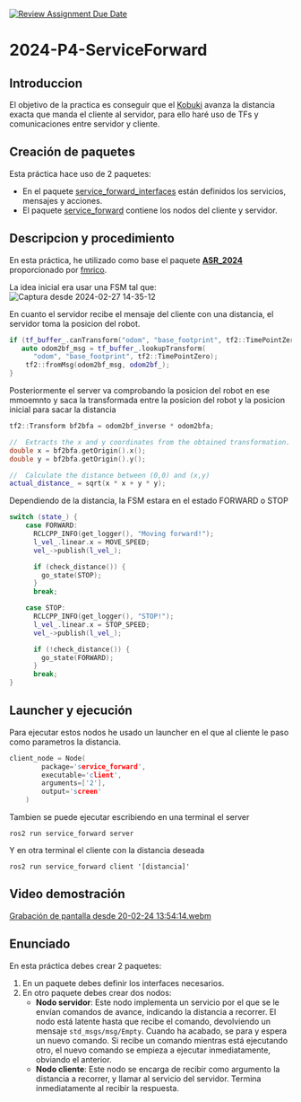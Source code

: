 [![Review Assignment Due Date](https://classroom.github.com/assets/deadline-readme-button-24ddc0f5d75046c5622901739e7c5dd533143b0c8e959d652212380cedb1ea36.svg)](https://classroom.github.com/a/oiTPsMcz)
# 2024-P4-ServiceForward
## Introduccion
El objetivo de la practica es conseguir que el [Kobuki](https://robots.ros.org/kobuki/) avanza la distancia exacta que manda el cliente al servidor, para ello haré uso de TFs y comunicaciones entre servidor y cliente.

## Creación de paquetes
Esta práctica hace uso de 2 paquetes:
- En el paquete [service_forward_interfaces](https://github.com/Docencia-fmrico/2024-p4-serviceforward-jmartinm2021/tree/main/service_forward_interfaces) están definidos los servicios, mensajes y acciones.
- El paquete [service_forward](https://github.com/Docencia-fmrico/2024-p4-serviceforward-jmartinm2021/tree/main/service_forward) contiene los nodos del cliente y servidor.

## Descripcion y procedimiento
En esta práctica, he utilizado como base el paquete [**ASR_2024**](https://github.com/Docencia-fmrico/ASR_2024) proporcionado por [fmrico](https://github.com/fmrico). 
  
La idea inicial era usar una FSM tal que:  
![Captura desde 2024-02-27 14-35-12](https://github.com/Docencia-fmrico/2024-p4-serviceforward-jmartinm2021/assets/92941332/85b9efb4-82d2-4c6c-9537-0593131c04b5)
  
En cuanto el servidor recibe el mensaje del cliente con una distancia, el servidor toma la posicion del robot.
```cpp
if (tf_buffer_.canTransform("odom", "base_footprint", tf2::TimePointZero, &error)) {
   auto odom2bf_msg = tf_buffer_.lookupTransform(
      "odom", "base_footprint", tf2::TimePointZero);
    tf2::fromMsg(odom2bf_msg, odom2bf_);
}
```

Posteriormente el server va comprobando la posicion del robot en ese mmoemnto y saca la transformada entre la posicion del robot y la posicion inicial para sacar la distancia
```cpp
tf2::Transform bf2bfa = odom2bf_inverse * odom2bfa;

//  Extracts the x and y coordinates from the obtained transformation.
double x = bf2bfa.getOrigin().x();
double y = bf2bfa.getOrigin().y();

//  Calculate the distance between (0,0) and (x,y)
actual_distance_ = sqrt(x * x + y * y);
```

Dependiendo de la distancia, la FSM estara en el estado FORWARD o STOP
```cpp
switch (state_) {
    case FORWARD:
      RCLCPP_INFO(get_logger(), "Moving forward!");
      l_vel_.linear.x = MOVE_SPEED;
      vel_->publish(l_vel_);

      if (check_distance()) {
        go_state(STOP);
      }
      break;

    case STOP:
      RCLCPP_INFO(get_logger(), "STOP!");
      l_vel_.linear.x = STOP_SPEED;
      vel_->publish(l_vel_);

      if (!check_distance()) {
        go_state(FORWARD);
      }
      break;
}
```
## Launcher y ejecución
Para ejecutar estos nodos he usado un launcher en el que al cliente le paso como parametros la distancia.
```cpp
client_node = Node(
        package='service_forward',
        executable='client',
        arguments=['2'],
        output='screen'
    )
```

Tambien se puede ejecutar escribiendo en una terminal el server
```shell
ros2 run service_forward server 
```

Y en otra terminal el cliente con la distancia deseada
```shell
ros2 run service_forward client '[distancia]'
```
  
## Video demostración
[Grabación de pantalla desde 20-02-24 13:54:14.webm](https://github.com/Docencia-fmrico/2024-p4-serviceforward-jmartinm2021/assets/92941332/534170f8-ff8d-41e5-ae7d-14286a572684)  


## Enunciado
En esta práctica debes crear 2 paquetes:

1. En un paquete debes definir los interfaces necesarios.
2. En otro paquete debes crear dos nodos:
    * **Nodo servidor**: Este nodo implementa un servicio por el que se le envían comandos de avance, indicando la distancia a recorrer. El nodo está latente hasta que recibe el comando, devolviendo un mensaje `std_msgs/msg/Empty`. Cuando ha acabado, se para y espera un nuevo comando. Si recibe un comando mientras está ejecutando otro, el nuevo comando se empieza a ejecutar inmediatamente, obviando el anterior.
    * **Nodo cliente**: Este nodo se encarga de recibir como argumento la distancia a recorrer, y llamar al servicio del servidor. Termina inmediatamente al recibir la respuesta.

